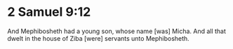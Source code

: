 # 2 Samuel 9:12

And Mephibosheth had a young son, whose name [was] Micha. And all that dwelt in the house of Ziba [were] servants unto Mephibosheth.